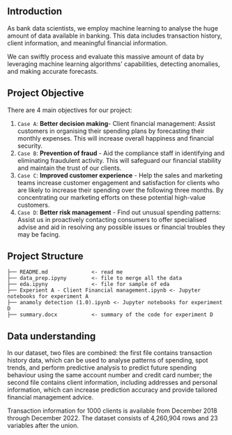 ## Introduction
As bank data scientists, we employ machine learning to analyse the huge amount of data available in banking. This data includes transaction history, client information, and meaningful financial information. 

We can swiftly process and evaluate this massive amount of data by leveraging machine learning algorithms' capabilities, detecting anomalies, and making accurate forecasts.

## Project Objective
There are 4 main objectives for our project:
1. `Case A`: **Better decision making**- Client financial management: Assist customers in organising their spending plans by forecasting their monthly expenses. This will increase overall happiness and financial security.
2. `Case B`: **Prevention of fraud** - Aid the compliance staff in identifying and eliminating fraudulent activity. This will safeguard our financial stability and maintain the trust of our clients.
3. `Case C`: **Improved customer experience** - Help the sales and marketing teams increase customer engagement and satisfaction for clients who are likely to increase their spending over the following three months. By concentrating our marketing efforts on these potential high-value customers.
4. `Case D`: **Better risk management** - Find out unusual spending patterns: Assist us in proactively contacting consumers to offer specialised advise and aid in resolving any possible issues or financial troubles they may be facing.

## Project Structure
```
├── README.md              <- read me
├── data_prep.ipyny        <- file to merge all the data
├── eda.ipyny              <- file for sample of eda
├── Experient A - Client Financial management.ipynb <- Jupyter notebooks for experiment A
├── anamoly detection (1.0).ipynb <- Jupyter notebooks for experiment D
├── summary.docx           <- summary of the code for experiment D
```
## Data understanding 
In our dataset, two files are combined: the first file contains transaction history data, which can be used to analyse patterns of spending, spot trends, and perform predictive analysis to predict future spending behaviour using the same account number and credit card number; the second file contains client information, including addresses and personal information, which can increase prediction accuracy and provide tailored financial management advice.

Transaction information for 1000 clients is available from December 2018 through December 2022. The dataset consists of 4,260,904 rows and 23 variables after the union. 


